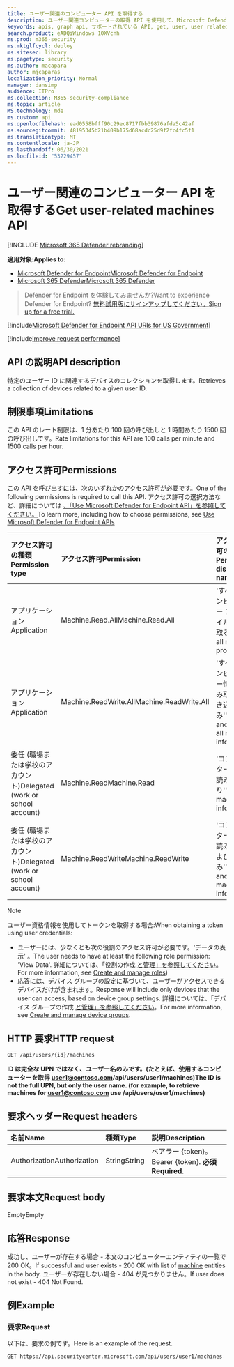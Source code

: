 ```yaml
---
title: ユーザー関連のコンピューター API を取得する
description: ユーザー関連コンピューターの取得 API を使用して、Microsoft Defender for Endpoint のユーザー ID に関連するデバイスのコレクションを取得する方法について説明します。
keywords: apis, graph api, サポートされている API, get, user, user related alerts
search.product: eADQiWindows 10XVcnh
ms.prod: m365-security
ms.mktglfcycl: deploy
ms.sitesec: library
ms.pagetype: security
ms.author: macapara
author: mjcaparas
localization_priority: Normal
manager: dansimp
audience: ITPro
ms.collection: M365-security-compliance
ms.topic: article
MS.technology: mde
ms.custom: api
ms.openlocfilehash: ead0558bfff90c29ec8717fbb39876afda5c42af
ms.sourcegitcommit: 48195345b21b409b175d68acdc25d9f2fc4fc5f1
ms.translationtype: MT
ms.contentlocale: ja-JP
ms.lasthandoff: 06/30/2021
ms.locfileid: "53229457"
---
```

# <a name="get-user-related-machines-api"></a><span data-ttu-id="7da7c-104">ユーザー関連のコンピューター API を取得する</span><span class="sxs-lookup"><span data-stu-id="7da7c-104">Get user-related machines API</span></span>

[!INCLUDE [Microsoft 365 Defender rebranding](../../includes/microsoft-defender.md)]

<span data-ttu-id="7da7c-105">**適用対象:**</span><span class="sxs-lookup"><span data-stu-id="7da7c-105">**Applies to:**</span></span>
- [<span data-ttu-id="7da7c-106">Microsoft Defender for Endpoint</span><span class="sxs-lookup"><span data-stu-id="7da7c-106">Microsoft Defender for Endpoint</span></span>](https://go.microsoft.com/fwlink/p/?linkid=2154037)
- [<span data-ttu-id="7da7c-107">Microsoft 365 Defender</span><span class="sxs-lookup"><span data-stu-id="7da7c-107">Microsoft 365 Defender</span></span>](https://go.microsoft.com/fwlink/?linkid=2118804)

> <span data-ttu-id="7da7c-108">Defender for Endpoint を体験してみませんか?</span><span class="sxs-lookup"><span data-stu-id="7da7c-108">Want to experience Defender for Endpoint?</span></span> [<span data-ttu-id="7da7c-109">無料試用版にサインアップしてください。</span><span class="sxs-lookup"><span data-stu-id="7da7c-109">Sign up for a free trial.</span></span>](https://www.microsoft.com/microsoft-365/windows/microsoft-defender-atp?ocid=docs-wdatp-exposedapis-abovefoldlink)


[!include[Microsoft Defender for Endpoint API URIs for US Government](../../includes/microsoft-defender-api-usgov.md)]

[!include[Improve request performance](../../includes/improve-request-performance.md)]

## <a name="api-description"></a><span data-ttu-id="7da7c-110">API の説明</span><span class="sxs-lookup"><span data-stu-id="7da7c-110">API description</span></span>
<span data-ttu-id="7da7c-111">特定のユーザー ID に関連するデバイスのコレクションを取得します。</span><span class="sxs-lookup"><span data-stu-id="7da7c-111">Retrieves a collection of devices related to a given user ID.</span></span>

## <a name="limitations"></a><span data-ttu-id="7da7c-112">制限事項</span><span class="sxs-lookup"><span data-stu-id="7da7c-112">Limitations</span></span>

<span data-ttu-id="7da7c-113">この API のレート制限は、1 分あたり 100 回の呼び出しと 1 時間あたり 1500 回の呼び出しです。</span><span class="sxs-lookup"><span data-stu-id="7da7c-113">Rate limitations for this API are 100 calls per minute and 1500 calls per hour.</span></span>

## <a name="permissions"></a><span data-ttu-id="7da7c-114">アクセス許可</span><span class="sxs-lookup"><span data-stu-id="7da7c-114">Permissions</span></span>

<span data-ttu-id="7da7c-115">この API を呼び出すには、次のいずれかのアクセス許可が必要です。</span><span class="sxs-lookup"><span data-stu-id="7da7c-115">One of the following permissions is required to call this API.</span></span> <span data-ttu-id="7da7c-116">アクセス許可の選択方法など、詳細については [、「Use Microsoft Defender for Endpoint API」を参照してください。](apis-intro.md)</span><span class="sxs-lookup"><span data-stu-id="7da7c-116">To learn more, including how to choose permissions, see [Use Microsoft Defender for Endpoint APIs](apis-intro.md)</span></span>

<span data-ttu-id="7da7c-117">アクセス許可の種類</span><span class="sxs-lookup"><span data-stu-id="7da7c-117">Permission type</span></span> |<span data-ttu-id="7da7c-118">アクセス許可</span><span class="sxs-lookup"><span data-stu-id="7da7c-118">Permission</span></span>|<span data-ttu-id="7da7c-119">アクセス許可の表示名</span><span class="sxs-lookup"><span data-stu-id="7da7c-119">Permission display name</span></span>
:---|:---|:---
<span data-ttu-id="7da7c-120">アプリケーション</span><span class="sxs-lookup"><span data-stu-id="7da7c-120">Application</span></span> |<span data-ttu-id="7da7c-121">Machine.Read.All</span><span class="sxs-lookup"><span data-stu-id="7da7c-121">Machine.Read.All</span></span>|<span data-ttu-id="7da7c-122">'すべてのコンピューター プロファイルを読み取る'</span><span class="sxs-lookup"><span data-stu-id="7da7c-122">'Read all machine profiles'</span></span>
<span data-ttu-id="7da7c-123">アプリケーション</span><span class="sxs-lookup"><span data-stu-id="7da7c-123">Application</span></span> |<span data-ttu-id="7da7c-124">Machine.ReadWrite.All</span><span class="sxs-lookup"><span data-stu-id="7da7c-124">Machine.ReadWrite.All</span></span> |<span data-ttu-id="7da7c-125">'すべてのコンピューター情報の読み取りと書き込み'</span><span class="sxs-lookup"><span data-stu-id="7da7c-125">'Read and write all machine information'</span></span>
<span data-ttu-id="7da7c-126">委任 (職場または学校のアカウント)</span><span class="sxs-lookup"><span data-stu-id="7da7c-126">Delegated (work or school account)</span></span> | <span data-ttu-id="7da7c-127">Machine.Read</span><span class="sxs-lookup"><span data-stu-id="7da7c-127">Machine.Read</span></span> | <span data-ttu-id="7da7c-128">'コンピューター情報の読み取り'</span><span class="sxs-lookup"><span data-stu-id="7da7c-128">'Read machine information'</span></span>
<span data-ttu-id="7da7c-129">委任 (職場または学校のアカウント)</span><span class="sxs-lookup"><span data-stu-id="7da7c-129">Delegated (work or school account)</span></span> | <span data-ttu-id="7da7c-130">Machine.ReadWrite</span><span class="sxs-lookup"><span data-stu-id="7da7c-130">Machine.ReadWrite</span></span> | <span data-ttu-id="7da7c-131">'コンピューター情報の読み取りおよび書き込み'</span><span class="sxs-lookup"><span data-stu-id="7da7c-131">'Read and write machine information'</span></span>

> [!NOTE]
> <span data-ttu-id="7da7c-132">ユーザー資格情報を使用してトークンを取得する場合:</span><span class="sxs-lookup"><span data-stu-id="7da7c-132">When obtaining a token using user credentials:</span></span>
>
> - <span data-ttu-id="7da7c-133">ユーザーには、少なくとも次の役割のアクセス許可が必要です。'データの表示' 。</span><span class="sxs-lookup"><span data-stu-id="7da7c-133">The user needs to have at least the following role permission: 'View Data'.</span></span> <span data-ttu-id="7da7c-134">詳細については、「役割の作成 [と管理」を参照してください](user-roles.md)。</span><span class="sxs-lookup"><span data-stu-id="7da7c-134">For more information, see [Create and manage roles](user-roles.md))</span></span>
> - <span data-ttu-id="7da7c-135">応答には、デバイス グループの設定に基づいて、ユーザーがアクセスできるデバイスだけが含まれます。</span><span class="sxs-lookup"><span data-stu-id="7da7c-135">Response will include only devices that the user can access, based on device group settings.</span></span> <span data-ttu-id="7da7c-136">詳細については、「デバイス グループの作成 [と管理」を参照してください](machine-groups.md)。</span><span class="sxs-lookup"><span data-stu-id="7da7c-136">For more information, see [Create and manage device groups](machine-groups.md).</span></span>

## <a name="http-request"></a><span data-ttu-id="7da7c-137">HTTP 要求</span><span class="sxs-lookup"><span data-stu-id="7da7c-137">HTTP request</span></span>

```http
GET /api/users/{id}/machines
```

<span data-ttu-id="7da7c-138">**ID は完全な UPN ではなく、ユーザー名のみです。(たとえば、使用するコンピューターを取得 user1@contoso.com/api/users/user1/machines)**</span><span class="sxs-lookup"><span data-stu-id="7da7c-138">**The ID is not the full UPN, but only the user name. (for example, to retrieve machines for user1@contoso.com use /api/users/user1/machines)**</span></span>

## <a name="request-headers"></a><span data-ttu-id="7da7c-139">要求ヘッダー</span><span class="sxs-lookup"><span data-stu-id="7da7c-139">Request headers</span></span>

<span data-ttu-id="7da7c-140">名前</span><span class="sxs-lookup"><span data-stu-id="7da7c-140">Name</span></span> | <span data-ttu-id="7da7c-141">種類</span><span class="sxs-lookup"><span data-stu-id="7da7c-141">Type</span></span> | <span data-ttu-id="7da7c-142">説明</span><span class="sxs-lookup"><span data-stu-id="7da7c-142">Description</span></span>
:---|:---|:---
<span data-ttu-id="7da7c-143">Authorization</span><span class="sxs-lookup"><span data-stu-id="7da7c-143">Authorization</span></span> | <span data-ttu-id="7da7c-144">String</span><span class="sxs-lookup"><span data-stu-id="7da7c-144">String</span></span> | <span data-ttu-id="7da7c-145">ベアラー {token}。</span><span class="sxs-lookup"><span data-stu-id="7da7c-145">Bearer {token}.</span></span> <span data-ttu-id="7da7c-146">**必須**</span><span class="sxs-lookup"><span data-stu-id="7da7c-146">**Required**.</span></span>

## <a name="request-body"></a><span data-ttu-id="7da7c-147">要求本文</span><span class="sxs-lookup"><span data-stu-id="7da7c-147">Request body</span></span>

<span data-ttu-id="7da7c-148">Empty</span><span class="sxs-lookup"><span data-stu-id="7da7c-148">Empty</span></span>

## <a name="response"></a><span data-ttu-id="7da7c-149">応答</span><span class="sxs-lookup"><span data-stu-id="7da7c-149">Response</span></span>

<span data-ttu-id="7da7c-150">成功し、ユーザーが存在する場合 - 本文のコンピューター[](machine.md)エンティティの一覧で 200 OK。</span><span class="sxs-lookup"><span data-stu-id="7da7c-150">If successful and user exists - 200 OK with list of [machine](machine.md) entities in the body.</span></span> <span data-ttu-id="7da7c-151">ユーザーが存在しない場合 - 404 が見つかりません。</span><span class="sxs-lookup"><span data-stu-id="7da7c-151">If user does not exist - 404 Not Found.</span></span>

## <a name="example"></a><span data-ttu-id="7da7c-152">例</span><span class="sxs-lookup"><span data-stu-id="7da7c-152">Example</span></span>

### <a name="request"></a><span data-ttu-id="7da7c-153">要求</span><span class="sxs-lookup"><span data-stu-id="7da7c-153">Request</span></span>

<span data-ttu-id="7da7c-154">以下は、要求の例です。</span><span class="sxs-lookup"><span data-stu-id="7da7c-154">Here is an example of the request.</span></span>

```http
GET https://api.securitycenter.microsoft.com/api/users/user1/machines
```
